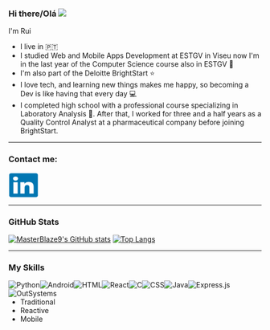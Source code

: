 ### Hi there/Olá <img src="https://github.com/TheDudeThatCode/TheDudeThatCode/blob/master/Assets/Hi.gif" width="29px">
I'm Rui
- I live in :portugal:
- I studied Web and Mobile Apps Development at ESTGV in Viseu now I'm in the last year of the Computer Science course also in ESTGV :school:
- I'm also part of the Deloitte BrightStart :star:
- I love tech, and learning new things makes me happy, so becoming a Dev is like having that every day :computer:
- I completed high school with a professional course specializing in Laboratory Analysis :test_tube:. After that, I worked for three and a half years as a Quality Control Analyst at a pharmaceutical company before joining BrightStart.

---

### Contact me:
<a href="https://www.linkedin.com/in/rui-sim%C3%B5es-0001441b7/" target="_blank">
  <img align="center" alt="Rui-LinkedIn" height="50" width="60" src="https://raw.githubusercontent.com/devicons/devicon/master/icons/linkedin/linkedin-original.svg">
</a>

---

### GitHub Stats
[![MasterBlaze9's GitHub stats](https://github-readme-stats.vercel.app/api?username=masterblaze9)](https://github.com/masterblaze9/github-readme-stats)
[![Top Langs](https://github-readme-stats.vercel.app/api/top-langs/?username=masterblaze9)](https://github.com/masterblaze9/github-readme-stats)

---

### My Skills
<div>
  <img align="left" alt="Python" style="display:inline-block" src="https://img.shields.io/badge/Python-3776AB?style=for-the-badge&logo=python&logoColor=white">
  <img align="left" alt="Android" style="display:inline-block" src="https://img.shields.io/badge/Android-3DDC84?style=for-the-badge&logo=android&logoColor=white">
  <img align="left" alt="HTML" style="display:inline-block" src="https://img.shields.io/badge/HTML-239120?style=for-the-badge&logo=html5&logoColor=white">
  <img align="left" alt="React" style="display:inline-block" src="https://img.shields.io/badge/React-20232A?style=for-the-badge&logo=react&logoColor=61DAFB">
  <img align="left" alt="C" style="display:inline-block" src="https://img.shields.io/badge/C-00599C?style=for-the-badge&logo=c&logoColor=white">
  <img align="left" alt="CSS" style="display:inline-block" src="https://img.shields.io/badge/CSS-239120?style=for-the-badge&logo=css3&logoColor=white">
  <img align="left" alt="Java" style="display:inline-block" src="https://img.shields.io/badge/Java-ED8B00?style=for-the-badge&logo=java&logoColor=white">
  <img align="left" alt="Express.js" style="display:inline-block" src="https://img.shields.io/badge/Express.js-404D59?style=for-the-badge&logo=express&logoColor=white">
  
  <div style="display:inline-block">
    <img align="left" alt="OutSystems" style="display:inline-block" src="https://img.shields.io/badge/OutSystems-EF2D5E?style=for-the-badge&logo=outsystems&logoColor=white">
    <ul>
      <li>Traditional</li>
      <li>Reactive</li>
      <li>Mobile</li>
    </ul>
  </div>
</div>
